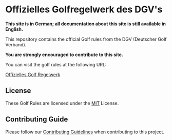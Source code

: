 # Offizielles Golfregelwerk des DGV's

**This site is in German; all documentation about this site is still available in English.**

This repository contains the official Golf rules from the DGV (Deutscher Golf Verband).

**You are strongly encouraged to contribute to this site.**

You can visit the golf rules at the following URL:

[Offizielles Golf Regelwerk](https://rules.golf.moinjulian.com)

## License

These Golf Rules are licensed under the [MIT](LICENSE.md) License.

## Contributing Guide

Please follow our [Contributing Guidelines](CONTRIBUTING.md) when contributing to this project.
